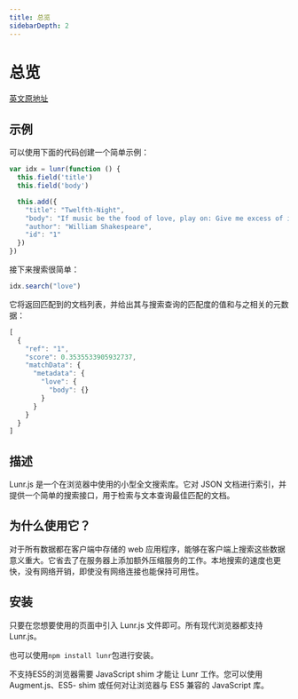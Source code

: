 ```yaml
---
title: 总览
sidebarDepth: 2
---
```


# 总览

[英文原地址](https://lunrjs.com/docs/index.html)

## 示例

可以使用下面的代码创建一个简单示例：

```js
var idx = lunr(function () {
  this.field('title')
  this.field('body')

  this.add({
    "title": "Twelfth-Night",
    "body": "If music be the food of love, play on: Give me excess of it…",
    "author": "William Shakespeare",
    "id": "1"
  })
})
```

接下来搜索很简单：

```js
idx.search("love")
```

它将返回匹配到的文档列表，并给出其与搜索查询的匹配度的值和与之相关的元数据：

```js
[
  {
    "ref": "1",
    "score": 0.3535533905932737,
    "matchData": {
      "metadata": {
        "love": {
          "body": {}
        }
      }
    }
  }
]
```

## 描述

Lunr.js 是一个在浏览器中使用的小型全文搜索库。它对 JSON 文档进行索引，并提供一个简单的搜索接口，用于检索与文本查询最佳匹配的文档。

## 为什么使用它？

对于所有数据都在客户端中存储的 web 应用程序，能够在客户端上搜索这些数据意义重大。它省去了在服务器上添加额外压缩服务的工作。本地搜索的速度也更快，没有网络开销，即使没有网络连接也能保持可用性。

## 安装

只要在您想要使用的页面中引入 Lunr.js 文件即可。所有现代浏览器都支持 Lunr.js。

也可以使用`npm install lunr`包进行安装。

不支持ES5的浏览器需要 JavaScript shim 才能让 Lunr 工作。您可以使用Augment.js、ES5- shim 或任何对让浏览器与 ES5 兼容的 JavaScript 库。
























